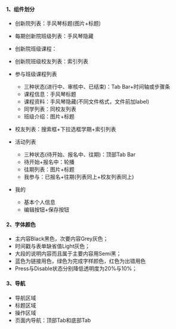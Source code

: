 #### 1、组件划分

+ 创新院列表：手风琴标题(图片+标题)
+ 每期创新院班级列表：手风琴隐藏
+ 创新院班级课程：
+ 创新院班级校友列表：索引列表
+ 参与班级课程列表
  + 三种状态(进行中、审核中、已结束)：Tab Bar+时间轴或步骤条
  + 课程信息：手风琴标题
  + 课程资料：手风琴隐藏(不同文件格式，文件前加label)
  + 同学列表：同校友列表
  + 班级介绍：图片+标题

+ 校友列表：搜索框+下拉选框学期+索引列表
+ 活动列表
  + 三种状态(待开始、报名中、往期)：顶部Tab Bar
  + 待开始+报名中：轮播
  + 往期列表：图片+标题
  + 我参与：已报名+往期(列表同上+校友列表同上)

+ 我的
  + 基本个人信息
  + 编辑按钮+保存按钮

#### 2、字体颜色

- 主内容Black黑色，次要内容Grey灰色；
- 时间戳与表单缺省值Light灰色；
- 大段的说明内容而且属于主要内容用Semi黑；
- 蓝色为链接用色，绿色为完成字样颜色，红色为出错用色
- Press与Disable状态分别降低透明度为20%与10%；

#### 3、导航

+ 导航区域
+ 标题区域
+ 操作区域
+ 页面内导航：顶部Tab和底部Tab



